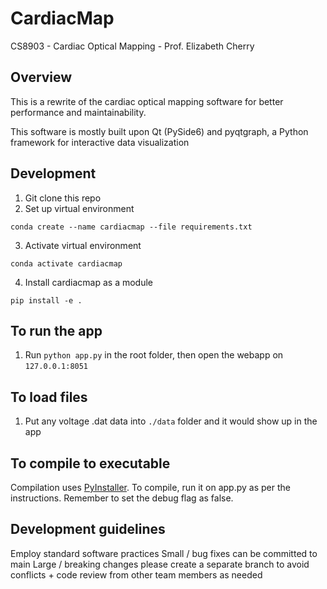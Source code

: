# CardiacMap
CS8903 - Cardiac Optical Mapping - Prof. Elizabeth Cherry

## Overview
This is a rewrite of the cardiac optical mapping software for better performance and maintainability.

This software is mostly built upon Qt (PySide6) and pyqtgraph, a Python framework for interactive data visualization

## Development
1. Git clone this repo
2. Set up virtual environment

`conda create --name cardiacmap --file requirements.txt`

3. Activate virtual environment

`conda activate cardiacmap`

4. Install cardiacmap as a module

`pip install -e .`

## To run the app

1. Run `python app.py` in the root folder, then open the webapp on `127.0.0.1:8051`

## To load files

1. Put any voltage .dat data into `./data` folder and it would show up in the app 

## To compile to executable

Compilation uses [PyInstaller](https://pyinstaller.org/en/stable/). To compile, run it on app.py as per the instructions. Remember to set the debug flag as false. 

## Development guidelines
Employ standard software practices
Small / bug fixes can be committed to main
Large / breaking changes please create a separate branch to avoid conflicts + code review from other team members as needed